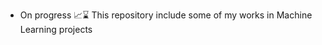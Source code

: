 - On progress 📈⌛ 
This repository include some of my works in Machine Learning projects 
<!---
AbdullahAlTalaq/AbdullahAlTalaq is a ✨ special ✨ repository because its `README.md` (this file) appears on your GitHub profile.
You can click the Preview link to take a look at your changes.
--->

